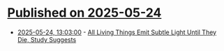 # [Published on 2025-05-24](index.md)

* [2025-05-24, 13:03:00](https://soylentnews.org/article.pl?sid=25/05/23/1218209&from=rss) - [All Living Things Emit Subtle Light Until They Die, Study Suggests](https://soylentnews.org/article.pl?sid=25/05/23/1218209&from=rss)
